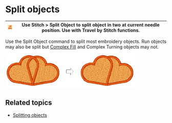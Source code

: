 # Split objects

| ![SplitObject.png](assets/SplitObject.png) | Use Stitch > Split Object to split object in two at current needle position. Use with Travel by Stitch functions. |
| ------------------------------------------ | ----------------------------------------------------------------------------------------------------------------- |

Use the Split Object command to split most embroidery objects. Run objects may also be split but [Complex Fill](../../glossary/glossary) and Complex Turning objects may not.

![summary_-_edit00169.png](assets/summary_-_edit00169.png)

## Related topics

- [Splitting objects](../../Modifying/functions/Splitting_objects)
